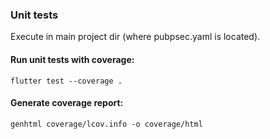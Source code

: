 ### Unit tests

Execute in main project dir (where pubpsec.yaml is located).

#### Run unit tests with coverage:

```
flutter test --coverage . 
```

#### Generate coverage report:

```
genhtml coverage/lcov.info -o coverage/html 
```